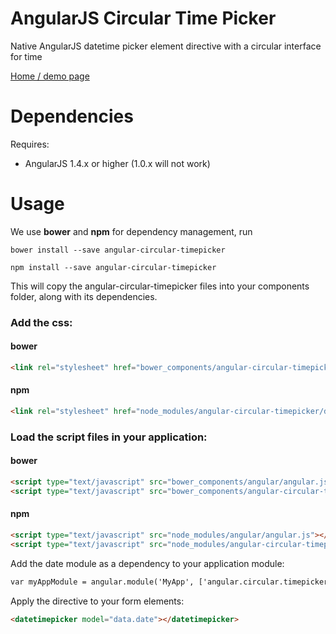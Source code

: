 # AngularJS Circular Time Picker
Native AngularJS datetime picker element directive with a circular interface for time

[Home / demo page](http://sidaudhi.github.io/angular-circular-timepicker/)

# Dependencies

Requires:
 * AngularJS 1.4.x or higher (1.0.x will not work)

# Usage
We use **bower** and **npm** for dependency management, run

```shell
bower install --save angular-circular-timepicker
```
```shell
npm install --save angular-circular-timepicker
```

This will copy the angular-circular-timepicker files into your components folder, along with its dependencies.

### Add the css:

#### bower

```html
<link rel="stylesheet" href="bower_components/angular-circular-timepicker/dist/stylesheets/angular.circular.timepicker.css"/>
```
#### npm
```html
<link rel="stylesheet" href="node_modules/angular-circular-timepicker/dist/stylesheets/angular.circular.timepicker.css"/>
```

### Load the script files in your application:
#### bower
```html
<script type="text/javascript" src="bower_components/angular/angular.js"></script>
<script type="text/javascript" src="bower_components/angular-circular-timepicker/dist/javascript/angular.circular.timepicker.js"></script>
```
#### npm
```html
<script type="text/javascript" src="node_modules/angular/angular.js"></script>
<script type="text/javascript" src="node_modules/angular-circular-timepicker/dist/javascript/angular.circular.timepicker.js"></script>
```

Add the date module as a dependency to your application module:

```html
var myAppModule = angular.module('MyApp', ['angular.circular.timepicker.js'])
```

Apply the directive to your form elements:

```html
<datetimepicker model="data.date"></datetimepicker>
```
